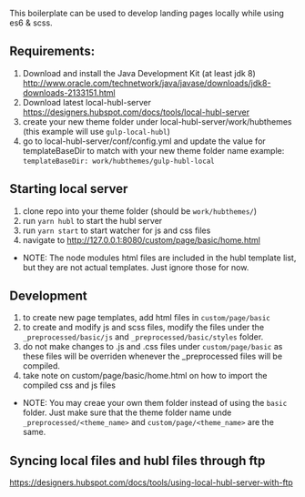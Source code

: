 This boilerplate can be used to develop landing pages locally while using es6 & scss.

## Requirements:
1. Download and install the Java Development Kit (at least jdk 8)
http://www.oracle.com/technetwork/java/javase/downloads/jdk8-downloads-2133151.html
2. Download latest local-hubl-server
https://designers.hubspot.com/docs/tools/local-hubl-server
3. create your new theme folder under local-hubl-server/work/hubthemes (this example will use `gulp-local-hubl`)
4. go to local-hubl-server/conf/config.yml and update the value for templateBaseDir to match with your new theme folder name
example: `templateBaseDir: work/hubthemes/gulp-hubl-local`

## Starting local server
1. clone repo into your theme folder (should be `work/hubthemes/`)
2. run `yarn hubl` to start the hubl server 
3. run `yarn start` to start watcher for js and css files 
4. navigate to http://127.0.0.1:8080/custom/page/basic/home.html

* NOTE: The node modules html files are included in the hubl template list, but they are not actual templates. Just ignore those for now.

## Development
1. to create new page templates, add html files in `custom/page/basic`
2. to create and modify js and scss files, modify the files under the `_preprocessed/basic/js` and `_preprocessed/basic/styles` folder.
3. do not make changes to .js and .css files under `custom/page/basic` as these files will be overriden whenever the _preprocessed files will be compiled.
4. take note on custom/page/basic/home.html on how to import the compiled css and js files

* NOTE: You may creae your own them folder instead of using the `basic` folder. Just make sure that the theme folder name unde `_preprocessed/<theme_name>` and `custom/page/<theme_name>` are the same.

## Syncing local files and hubl files through ftp
https://designers.hubspot.com/docs/tools/using-local-hubl-server-with-ftp